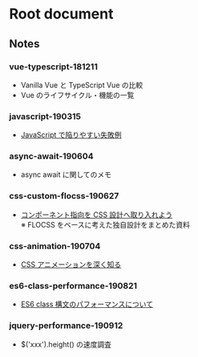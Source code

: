 # Root document

## Notes

### vue-typescript-181211

* Vanilla Vue と TypeScript Vue の比較
* Vue のライフサイクル・機能の一覧

### javascript-190315

* [JavaScript で陥りやすい失敗例](https://qiita.com/yuki153/items/c909c54204eaab6ca1b2)

### async-await-190604

* async await に関してのメモ

### css-custom-flocss-190627

* [コンポーネント指向を CSS 設計へ取り入れよう](https://qiita.com/yuki153/items/98775ebe6461341657fc)  
※ FLOCSS をベースに考えた独自設計をまとめた資料

### css-animation-190704

* [CSS アニメーションを深く知る](https://qiita.com/yuki153/items/9aac0e5c8d7230a7bbe2)

### es6-class-performance-190821

* [ES6 class 構文のパフォーマンスについて](https://qiita.com/yuki153/items/120422ae5bdd309f777a)

### jquery-performance-190912

* $('xxx').height() の速度調査
